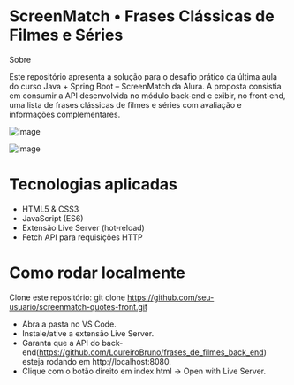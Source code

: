 

# ScreenMatch • Frases Clássicas de Filmes e Séries

Sobre

Este repositório apresenta a solução para o desafio prático da última aula do curso Java + Spring Boot – ScreenMatch da Alura. A proposta consistia em consumir a API desenvolvida no módulo back‑end e exibir, no front‑end, uma lista de frases clássicas de filmes e séries com avaliação e informações complementares.


![image](https://github.com/jacqueline-oliveira/3356-java-desafio-front/assets/66698429/4b612a93-09d8-4376-8c30-8b18fbecd2fc)



![image](https://github.com/jacqueline-oliveira/3356-java-desafio-front/assets/66698429/bbd2799d-1360-4f0d-9330-f3a002c1a8c4)


# Tecnologias aplicadas

- HTML5 & CSS3
- JavaScript (ES6)
- Extensão Live Server (hot‑reload)
- Fetch API para requisições HTTP

# Como rodar localmente

Clone este repositório:
git clone https://github.com/seu-usuario/screenmatch-quotes-front.git

- Abra a pasta no VS Code.
- Instale/ative a extensão Live Server.
- Garanta que a API do back-end(https://github.com/LoureiroBruno/frases_de_filmes_back_end) esteja rodando em http://localhost:8080.
- Clique com o botão direito em index.html → Open with Live Server.
